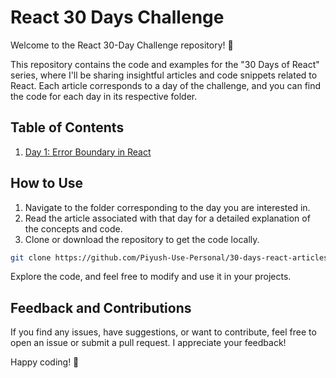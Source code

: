 # React 30 Days Challenge

Welcome to the React 30-Day Challenge repository! 🚀

This repository contains the code and examples for the "30 Days of React" series, where I'll be sharing insightful articles and code snippets related to React. Each article corresponds to a day of the challenge, and you can find the code for each day in its respective folder.

## Table of Contents

1. [Day 1: Error Boundary in React](./day-1_error-boundary)

## How to Use

1. Navigate to the folder corresponding to the day you are interested in.
2. Read the article associated with that day for a detailed explanation of the concepts and code.
3. Clone or download the repository to get the code locally.

```bash
git clone https://github.com/Piyush-Use-Personal/30-days-react-articles.git
```

Explore the code, and feel free to modify and use it in your projects.

## Feedback and Contributions
If you find any issues, have suggestions, or want to contribute, feel free to open an issue or submit a pull request. I appreciate your feedback!

Happy coding! 🚀
